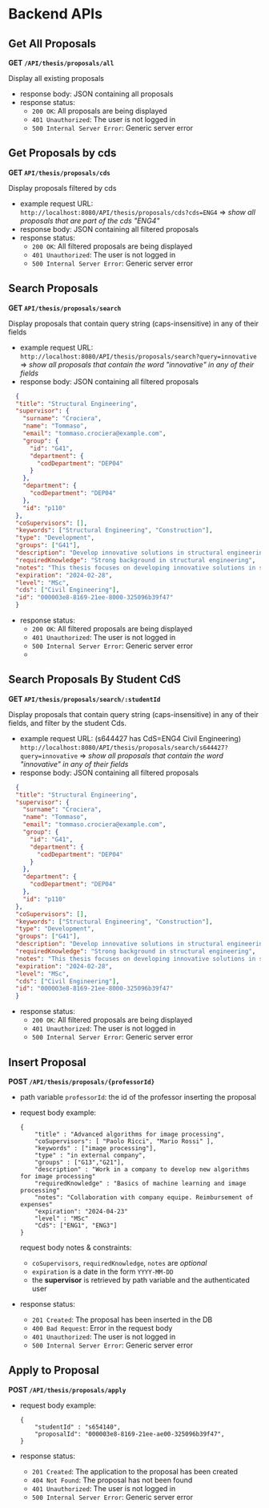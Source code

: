 # Backend APIs

## Get All Proposals

**GET `/API/thesis/proposals/all`**
  
  Display all existing proposals

- response body: JSON containing all proposals
- response status:
  - `200 OK`: All proposals are being displayed
  - `401 Unauthorized`: The user is not logged in
  - `500 Internal Server Error`: Generic server error

## Get Proposals by cds
**GET `API/thesis/proposals/cds`**

  Display proposals filtered by cds
- example request URL:
```http://localhost:8080/API/thesis/proposals/cds?cds=ENG4``` => *show all proposals that are part of the cds "ENG4"*
- response body: JSON containing all filtered proposals
- response status:
  - `200 OK`: All filtered proposals are being displayed
  - `401 Unauthorized`: The user is not logged in
  - `500 Internal Server Error`: Generic server error

## Search Proposals
**GET `API/thesis/proposals/search`**

Display proposals that contain query string (caps-insensitive) in any of their fields

- example request URL:
  ```http://localhost:8080/API/thesis/proposals/search?query=innovative``` 
=> *show all proposals that contain the word "innovative" in any of their fields*
- response body: JSON containing all filtered proposals 
```json
  {
  "title": "Structural Engineering",
  "supervisor": {
    "surname": "Crociera",
    "name": "Tommaso",
    "email": "tommaso.crociera@example.com",
    "group": {
      "id": "G41",
      "department": {
        "codDepartment": "DEP04"
      }
    },
    "department": {
      "codDepartment": "DEP04"
    },
    "id": "p110"
  },
  "coSupervisors": [],
  "keywords": ["Structural Engineering", "Construction"],
  "type": "Development",
  "groups": ["G41"],
  "description": "Develop innovative solutions in structural engineering.",
  "requiredKnowledge": "Strong background in structural engineering",
  "notes": "This thesis focuses on developing innovative solutions in structural engineering. The student should have a strong background in structural engineering.",
  "expiration": "2024-02-28",
  "level": "MSc",
  "cds": ["Civil Engineering"],
  "id": "000003e8-8169-21ee-8000-325096b39f47"
  }
  ```
- response status:
  - `200 OK`: All filtered proposals are being displayed
  - `401 Unauthorized`: The user is not logged in
  - `500 Internal Server Error`: Generic server error
  - 
## Search Proposals By Student CdS
**GET `API/thesis/proposals/search/:studentId`**

Display proposals that contain query string (caps-insensitive) in any of their fields, and filter by the student Cds.

- example request URL: (s644427 has CdS=ENG4 Civil Engineering)
  ```http://localhost:8080/API/thesis/proposals/search/s644427?query=innovative```
  => *show all proposals that contain the word "innovative" in any of their fields*
- response body: JSON containing all filtered proposals
```json
  {
  "title": "Structural Engineering",
  "supervisor": {
    "surname": "Crociera",
    "name": "Tommaso",
    "email": "tommaso.crociera@example.com",
    "group": {
      "id": "G41",
      "department": {
        "codDepartment": "DEP04"
      }
    },
    "department": {
      "codDepartment": "DEP04"
    },
    "id": "p110"
  },
  "coSupervisors": [],
  "keywords": ["Structural Engineering", "Construction"],
  "type": "Development",
  "groups": ["G41"],
  "description": "Develop innovative solutions in structural engineering.",
  "requiredKnowledge": "Strong background in structural engineering",
  "notes": "This thesis focuses on developing innovative solutions in structural engineering. The student should have a strong background in structural engineering.",
  "expiration": "2024-02-28",
  "level": "MSc",
  "cds": ["Civil Engineering"],
  "id": "000003e8-8169-21ee-8000-325096b39f47"
  }
  ```
- response status:
  - `200 OK`: All filtered proposals are being displayed
  - `401 Unauthorized`: The user is not logged in
  - `500 Internal Server Error`: Generic server error

## Insert Proposal
**POST `/API/thesis/proposals/{professorId}`**
- path variable `professorId`: the id of the professor inserting the proposal
- request body example:
    ```
    {
        "title" : "Advanced algorithms for image processing",
        "coSupervisors": [ "Paolo Ricci", "Mario Rossi" ],
        "keywords" : ["image processing"],
        "type" : "in external company",
        "groups" : ["G13","G21"],
        "description" : "Work in a company to develop new algorithms for image processing"
        "requiredKnowledge" : "Basics of machine learning and image processing"
        "notes": "Collaboration with company equipe. Reimbursement of expenses"
        "expiration": "2024-04-23"
        "level" : "MSc"
        "CdS": ["ENG1", "ENG3"]
    }
    ```
    request body notes & constraints:
    - `coSupervisors`, `requiredKnowledge`, `notes` are *optional*
    - `expiration` is a date in the form `YYYY-MM-DD`
    - the **supervisor** is retrieved by path variable and the authenticated user

- response status:
  - `201 Created`: The proposal has been inserted in the DB
  - `400 Bad Request`: Error in the request body
  - `401 Unauthorized`: The user is not logged in
  - `500 Internal Server Error`: Generic server error

## Apply to Proposal
**POST `/API/thesis/proposals/apply`**
- request body example:
    ```
    {
        "studentId" : "s654140",
        "proposalId": "000003e8-8169-21ee-ae00-325096b39f47",
    }
    ```

- response status:
  - `201 Created`: The application to the proposal has been created
  - `404 Not Found`: The proposal has not been found
  - `401 Unauthorized`: The user is not logged in
  - `500 Internal Server Error`: Generic server error
